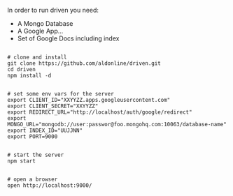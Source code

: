 

In order to run driven you need:

* A Mongo Database
* A Google App...
* Set of Google Docs including index


```shell

# clone and install
git clone https://github.com/aldonline/driven.git
cd driven
npm install -d


# set some env vars for the server
export CLIENT_ID="XXYYZZ.apps.googleusercontent.com"
export CLIENT_SECRET="XXYYZZ"
export REDIRECT_URL="http://localhost/auth/google/redirect"
export MONGO_URL="mongodb://user:passwor@foo.mongohq.com:10063/database-name"
export INDEX_ID="UUJJNN"
export PORT=9000


# start the server
npm start


# open a browser
open http://localhost:9000/


```